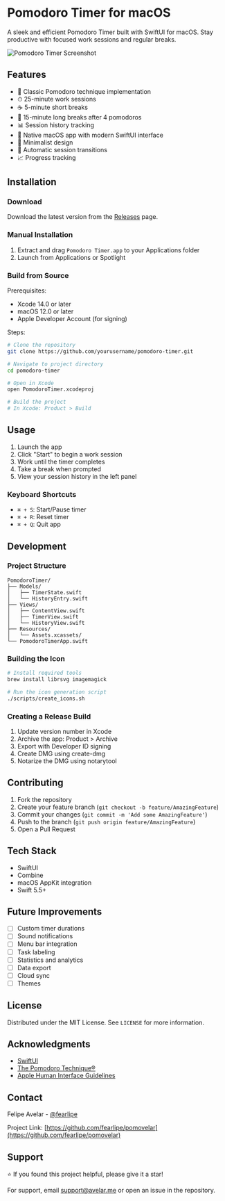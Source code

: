 # Pomodoro Timer for macOS

A sleek and efficient Pomodoro Timer built with SwiftUI for macOS. Stay productive with focused work sessions and regular breaks.

![Pomodoro Timer Screenshot](./screenshots/main.png)

## Features

- 🎯 Classic Pomodoro technique implementation
- ⏱ 25-minute work sessions
- ☕️ 5-minute short breaks
- 🌟 15-minute long breaks after 4 pomodoros
- 📊 Session history tracking
- 💫 Native macOS app with modern SwiftUI interface
- 🎨 Minimalist design
- 🔄 Automatic session transitions
- 📈 Progress tracking

## Installation

### Download
Download the latest version from the [Releases](https://github.com/fearlipe/pomovelar/releases) page.

### Manual Installation
1. Extract and drag `Pomodoro Timer.app` to your Applications folder
2. Launch from Applications or Spotlight

### Build from Source
Prerequisites:
- Xcode 14.0 or later
- macOS 12.0 or later
- Apple Developer Account (for signing)

Steps:
```bash
# Clone the repository
git clone https://github.com/yourusername/pomodoro-timer.git

# Navigate to project directory
cd pomodoro-timer

# Open in Xcode
open PomodoroTimer.xcodeproj

# Build the project
# In Xcode: Product > Build
```

## Usage

1. Launch the app
2. Click "Start" to begin a work session
3. Work until the timer completes
4. Take a break when prompted
5. View your session history in the left panel

### Keyboard Shortcuts
- `⌘ + S`: Start/Pause timer
- `⌘ + R`: Reset timer
- `⌘ + Q`: Quit app

## Development

### Project Structure
```
PomodoroTimer/
├── Models/
│   ├── TimerState.swift
│   └── HistoryEntry.swift
├── Views/
│   ├── ContentView.swift
│   ├── TimerView.swift
│   └── HistoryView.swift
├── Resources/
│   └── Assets.xcassets/
└── PomodoroTimerApp.swift
```

### Building the Icon
```bash
# Install required tools
brew install librsvg imagemagick

# Run the icon generation script
./scripts/create_icons.sh
```

### Creating a Release Build
1. Update version number in Xcode
2. Archive the app: Product > Archive
3. Export with Developer ID signing
4. Create DMG using create-dmg
5. Notarize the DMG using notarytool

## Contributing

1. Fork the repository
2. Create your feature branch (`git checkout -b feature/AmazingFeature`)
3. Commit your changes (`git commit -m 'Add some AmazingFeature'`)
4. Push to the branch (`git push origin feature/AmazingFeature`)
5. Open a Pull Request

## Tech Stack

- SwiftUI
- Combine
- macOS AppKit integration
- Swift 5.5+

## Future Improvements

- [ ] Custom timer durations
- [ ] Sound notifications
- [ ] Menu bar integration
- [ ] Task labeling
- [ ] Statistics and analytics
- [ ] Data export
- [ ] Cloud sync
- [ ] Themes

## License

Distributed under the MIT License. See `LICENSE` for more information.

## Acknowledgments

- [SwiftUI](https://developer.apple.com/xcode/swiftui/)
- [The Pomodoro Technique®](https://francescocirillo.com/pages/pomodoro-technique)
- [Apple Human Interface Guidelines](https://developer.apple.com/design/human-interface-guidelines/)

## Contact

Felipe Avelar - [@fearlipe](https://x.com/fearlipe)

Project Link: [https://github.com/fearlipe/pomovelar](https://github.com/fearlipe/pomovelar)

## Support

⭐️ If you found this project helpful, please give it a star!

For support, email support@avelar.me or open an issue in the repository.
